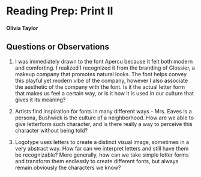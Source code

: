 # Reading Prep: Print II

#### Olivia Taylor

## Questions or Observations

1.  I was immediately drawn to the font Apercu because it felt both modern and comforting. I realized I recognized it from the branding of Glossier, a makeup company that promotes natural looks. The font helps convey this playful yet modern vibe of the company, however I also associate the aesthetic of the company with the font. Is it the actual letter form that makes us feel a certain way, or is it how it is used in our culture that gives it its meaning?

2.  Artists find inspiration for fonts in many different ways - Mrs. Eaves is a persona, Bushwick is the culture of a neighborhood. How are we able to give letterform such character, and is there really a way to perceive this character without being told?

3.  Logotype uses letters to create a distinct visual image, sometimes in a very abstract way. How far can we interpret letters and still have them be recognizable? More generally, how can we take simple letter forms and transform them endlessly to create different fonts, but always remain obviously the characters we know?
